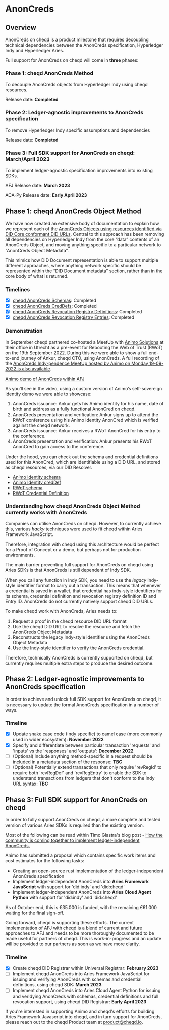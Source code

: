 # AnonCreds

## Overview

AnonCreds on cheqd is a product milestone that requires decoupling technical dependencies between the AnonCreds specification, Hyperledger Indy and Hyperledger Aries.

Full support for AnonCreds on cheqd will come in **three** phases:

### Phase 1: cheqd AnonCreds Method

To decouple AnonCreds objects from Hyperledger Indy using cheqd resources.

Release date: **Completed**

### Phase 2: Ledger-agnostic improvements to AnonCreds specification

To remove Hyperledger Indy specific assumptions and dependencies

Release date: **Completed**

### Phase 3: Full SDK support for AnonCreds on cheqd: March/April 2023

To implement ledger-agnostic specification improvements into existing SDKs.

AFJ Release date: **March 2023**

ACA-Py Release date: **Early April 2023**

## Phase 1: cheqd AnonCreds Object Method

We have now created an extensive body of documentation to explain how we represent each of the [AnonCreds Objects using resources identified via DID Core conformant DID URLs](https://docs.cheqd.io/identity/guides/resources/using-on-ledger-resources-to-support-anoncreds). Central to this approach has been removing all dependencies on Hyperledger Indy from the core “data” contents of an AnonCreds Object, and moving anything specific to a particular network to “AnonCreds Object Metadata”.

This mimics how DID Document representation is able to support multiple different approaches, where anything network specific should be represented within the “DID Document metadata” section, rather than in the core body of what is returned.

### Timelines

* [x] [cheqd AnonCreds Schemas](https://docs.cheqd.io/identity/ledger-resources/using-on-ledger-resources-to-support-anoncreds/schema-object): Completed
* [x] [cheqd AnonCreds CredDefs](https://docs.cheqd.io/identity/ledger-resources/using-on-ledger-resources-to-support-anoncreds/creddef-object): Completed
* [x] [cheqd AnonCreds Revocation Registry Definitions](https://docs.cheqd.io/identity/ledger-resources/using-on-ledger-resources-to-support-anoncreds/revocation-registry-definition-object): Completed
* [x] [cheqd AnonCreds Revocation Registry Entries](https://docs.cheqd.io/identity/ledger-resources/using-on-ledger-resources-to-support-anoncreds/revocation-registry-entry-object): Completed

### Demonstration

In September cheqd partnered co-hosted a MeetUp with [Animo Solutions](https://animo.id/) at their office in Utrecht as a pre-event for Rebooting the Web of Trust (RWoT) on the 19th September 2022. During this we were able to show a full end-to-end journey of Ankur, cheqd CTO, using AnonCreds. A full recording of the [AnonCreds Indy-pendence MeetUp hosted by Animo on Monday 19-09-2022 is also available](https://www.youtube.com/watch?v=\_a0BrtkkO5A\&t=990s).

[Animo demo of AnonCreds within AFJ](https://www.youtube.com/watch?v=8ERjaB6iP48)

As you’ll see in the video, using a custom version of Animo’s self-sovereign identity demo we were able to showcase:

1. AnonCreds issuance: Ankur gets his Animo identity for his name, date of birth and address as a fully functional AnonCred on cheqd.
2. AnonCreds presentation and verification: Ankur signs up to attend the RWoT conference using his Animo identity AnonCred which is verified against the cheqd network.
3. AnonCreds issuance: Ankur receives a RWoT AnonCred for his entry to the conference.
4. AnonCreds presentation and verification: Ankur presents his RWoT AnonCred to gain access to the conference.

Under the hood, you can check out the schema and credential definitions used for this AnonCred, which are identifiable using a DID URL, and stored as cheqd resources, via our DID Resolver.

* [Animo Identity schema](https://resolver.cheqd.net/1.0/identifiers/did:cheqd:testnet:zB5wPyMGYL4LbT424Z7yXHm6nZrrLqZZ/resources/4e2ba734-ae3d-4ca3-9657-c717c3dd6184)
* [Animo Identity credDef](https://resolver.cheqd.net/1.0/identifiers/did:cheqd:testnet:z5S1LLTkKwdQkRFr7FQNw5pAtBXxdRhp/resources/e42e0d69-cc0b-473c-b30c-b5c6efd01249)
* [RWoT schema](https://resolver.cheqd.net/1.0/identifiers/did:cheqd:testnet:zB5wPyMGYL4LbT424Z7yXHm6nZrrLqZZ/resources/ea5168a0-1253-4819-abf5-f937fa8cac16)
* [RWoT Credential Definition](https://resolver.cheqd.net/1.0/identifiers/did:cheqd:testnet:zGgLTsq96mTsFcFBUCxX6k4kc5i5RNpY/resources/d68c9717-8809-465a-a67a-11f5db3f14f0)

### Understanding how cheqd AnonCreds Object Method currently works with AnonCreds

Companies can utilise AnonCreds on cheqd. However, to currently achieve this, various _hacky_ techniques were used to fit cheqd within Aries Framework JavaScript.

Therefore, integration with cheqd using this architecture would be perfect for a Proof of Concept or a demo, but perhaps not for production environments.

The main barrier preventing full support for AnonCreds on cheqd using Aries SDKs is that AnonCreds is still dependent of Indy SDK.

When you call any function in Indy SDK, you need to use the _legacy_ Indy-style identifier format to carry out a transaction. This means that whenever a credential is saved in a wallet, that credential has indy-style identifiers for its schema, credential definition and revocation registry definition ID and Entry ID. AnonCreds do not currently natively support cheqd DID URLs.

To make cheqd work with AnonCreds, Aries needs to:

1. Request a proof in the cheqd resource DID URL format
2. Use the cheqd DID URL to resolve the resource and fetch the AnonCreds Object Metadata
3. Reconstructs the legacy Indy-style identifier using the AnonCreds Object Metadata
4. Use the Indy-style identifier to verify the AnonCreds credential.

Therefore, technically AnonCreds is currently supported on cheqd, but currently requires multiple extra steps to produce the desired outcome.

## Phase 2: Ledger-agnostic improvements to AnonCreds specification

In order to achieve and unlock full SDK support for AnonCreds on cheqd, it is necessary to update the formal AnonCreds specification in a number of ways.

### Timeline

* [x] Update snake case code (Indy specific) to camel case (more commonly used in wider ecosystem): **November 2022**
* [x] Specify and differentiate between particular transaction 'requests' and 'inputs' vs the 'responses' and 'outputs': **December 2022**
* [ ] (Optional) Include anything method-specific in a request should be included in a metadata section of the response: **TBC**
* [ ] (Optional) Potentially extend transactions that only require 'revRegId' to require both 'revRegDef' and 'revRegEntry' to enable the SDK to understand transactions from ledgers that don't conform to the Indy URL syntax: **TBC**

## Phase 3: Full SDK support for AnonCreds on cheqd

In order to fully support AnonCreds on cheqd, a more complete and tested version of various Aries SDKs is required than the existing version.

Most of the following can be read within Timo Glastra's blog post - [How the community is coming together to implement ledger-independent AnonCreds.](https://animo.id/project/how-the-community-is-coming-together-to-implement-ledger-independent-anoncreds)

Animo has submitted a proposal which contains specific work items and cost estimates for the following tasks:

* Creating an open-source rust implementation of the ledger-independent AnonCreds specification
* Implement ledger-independent AnonCreds into **Aries Framework JavaScript** with support for 'did:indy' and 'did:cheqd'
* Implement ledger-independent AnonCreds into **Aries Cloud Agent Python** with support for 'did:indy' and 'did:cheqd'

As of October end, this is €35.000 is funded, with the remaining €61.000 waiting for the final sign-off.

Going forward, cheqd is supporting these efforts. The current implementation of AFJ with cheqd is a blend of current and future approaches to AFJ and needs to be more thoroughly documented to be made useful for partners of cheqd. This is work-in-progress and an update will be provided to our partners as soon as we have more clarity.

### Timeline

* [x] Create cheqd DID Registrar within Universal Registrar: **February 2023**
* [ ] Implement cheqd AnonCreds into Aries Framework JavaScript for issuing and verifying AnonCreds with schemas and credential definitions, using cheqd SDK: **March 2023**
* [ ] Implement cheqd AnonCreds into Aries Cloud Agent Python for issuing and veridying AnonCreds with schemas, credential definitions and full revocation support, using cheqd DID Registrar: **Early April 2023**

If you're interested in supporting Animo and cheqd's efforts for building Aries Framework Javascript into cheqd, and in turn support for AnonCreds, please reach out to the cheqd Product team at product@cheqd.io.
